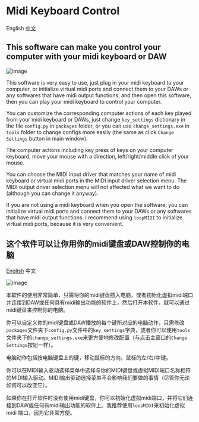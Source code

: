 # Midi Keyboard Control

English [中文](#这个软件可以让你用你的midi键盘或DAW控制你的电脑)

## This software can make you control your computer with your midi keyboard or DAW

![image](https://github.com/Rainbow-Dreamer/midi_keyboard_control/blob/master/previews/1.jpg)

This software is very easy to use, just plug in your midi keyboard to your computer, or initialize virtual midi ports and connect them to your DAWs or any softwares that have midi output functions, and then open this software, then you can play your midi keyboard to control your computer.

You can customize the corresponding computer actions of each key played from your midi keyboard or DAWs, just change `key_settings` dictionary in the file `config.py` in `packages` folder, or you can use `change_settings.exe` in `tools` folder to change configs more easily (the same as click `Change Settings` button in main window).

The computer actions including key press of keys on your computer keyboard, move your mouse with a direction, left/right/middle click of your mouse.

You can choose the MIDI input driver that matches your name of midi keyboard or virtual midi ports in the MIDI input driver selection menu. The MIDI output driver selection menu will not affected what we want to do (although you can change it anyway).

If you are not using a midi keyboard when you open the software, you can initialize virtual midi ports and connect them to your DAWs or any softwares that have midi output functions. I recommend using `loopMIDI` to initialize virtual midi ports, because it is very convenient.

## 这个软件可以让你用你的midi键盘或DAW控制你的电脑

[English](#Midi-Keyboard-Control) 中文

![image](https://github.com/Rainbow-Dreamer/midi_keyboard_control/blob/master/previews/1.jpg)

本软件的使用非常简单，只需将你的midi键盘插入电脑，或者初始化虚拟midi端口并连接到DAW或任何具有midi输出功能的软件上，然后打开本软件，就可以通过midi键盘来控制你的电脑。

你可以自定义你的midi键盘或DAW播放的每个键所对应的电脑动作，只需修改`packages`文件夹下`config.py`文件中的`key_settings`字典，或者你可以使用`tools`文件夹下的`change_settings.exe`来更方便地修改配置（与点击主窗口的`Change Settings`按钮一样）。

电脑动作包括按电脑键盘上的键，移动鼠标的方向，鼠标的左/右/中键。

你可以在MIDI输入驱动选择菜单中选择与你的MIDI键盘或虚拟MIDI端口名称相符的MIDI输入驱动。MIDI输出驱动选择菜单不会影响我们要做的事情（尽管你无论如何可以改变它）。

如果你在打开软件时没有使用midi键盘，你可以初始化虚拟midi端口，并将它们连接到DAW或任何有midi输出功能的软件上。我推荐使用`loopMIDI`来初始化虚拟 midi 端口，因为它非常方便。
